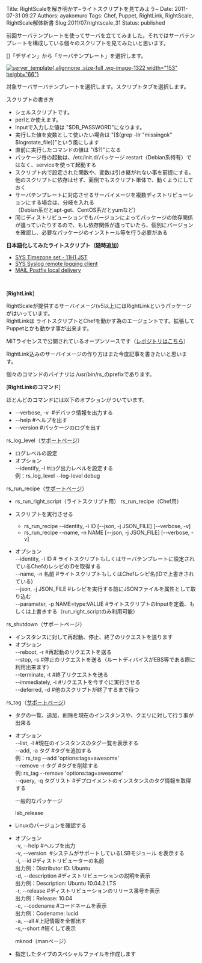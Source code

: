 Title: RightScaleを解き明かす\~ライトスクリプトを見てみよう\~
Date: 2011-07-31 09:27
Authors: ayakomuro
Tags:  Chef, Puppet, RightLink, RightScale, RightScale解体新書
Slug:2011/07/rightscale_31
Status: published

前回サーバテンプレートを使ってサーバを立ててみました。それではサーバテンプレートを構成している個々のスクリプトを見てみたいと思います。  

  
[]「デザイン」から「サーバテンプレート」を選択します。  
  
[![](http://cloudstockimg.s3.amazonaws.com/wp-content/uploads/2011/07/server_template.png "server_template"){.alignnone
.size-full .wp-image-1322 width="153"
height="66"}](http://cloudstockimg.s3.amazonaws.com/wp-content/uploads/2011/07/server_template.png)  
  
対象サーバサーバテンプレートを選択します。スクリプトタブを選択します。  
  
スクリプトの書き方  

-   シェルスクリプトです。
-   perlとか使えます。
-   Inputで入力した値は \"\$DB\_PASSWORD\"になります。
-   実行した値を変数として使いたい場合は \"[\$(grep -lir \"missingok\"
    \$logrotate\_file)]\"という風にします
-   直前に実行したコマンドの値は \"(\$?)\"になる
-   パッケージ毎の起動は、/etc/init.d/パッケージ
    restart（Debian系特有）ではなく、serviceを使って起動する
-   スクリプト内で設定された関数や、変数は引き継がれない事を前提にする。他のスクリプトに依存はせず、面倒でもスクリプト単体で、動くようにしておく
-   サーバテンプレートに対応させるサーバイメージを複数ディストリビューションにする場合は、分岐を入れる  
   （Debian系だとapt-get、CentOS系だとyumなど）
-   同じディストリビューションでもバージョンによってパッケージの依存関係が違っていたりするので、もし依存関係が違っていたら、個別にバージョンを確認し、必要なパッケージのインストール等を行う必要がある

  
**日本語化してみたライトスクリプト（随時追加）**  

-   [SYS Timezone set - 11H1
    JST](http://www.popowa.com/archives/1326 "ライトスクリプト: SYS Timezone set – 11H1 JST [rev 2]")
-   [SYS Syslog remote logging
    client](http://www.popowa.com/archives/1329 "ライトスクリプト：SYS Syslog remote logging client")
-   [MAIL Postfix local
    delivery](http://www.popowa.com/archives/1332 "ライトスクリプト：MAIL Postfix local delivery")

  
   
  
[**RightLink**]  
  
RightScaleが提供するサーバイメージ(v5以上)にはRightLinkというパッケージがはいっています。  
RightLinkは
ライトスクリプトとChefを動かす為のエージェントです。拡張してPuppetとかも動かす事が出来ます。  
  
MITライセンスで公開されているオープンソースです（[レポジトリはこちら](https://github.com/rightscale/right_link)）  
  
RightLink込みのサーバイメージの作り方はまた今度記事を書きたいと思います。  
  
個々のコマンドのバイナリは /usr/bin/rs\_のprefixであります。  
  
[**RightLinkのコマンド**]  
  
ほとんどのコマンドには以下のオプションがついています。  

-   \--verbose, -v  \#デバック情報を出力する
-   \--help \#ヘルプを出す
-   \--version \#パッケージのログを出す

  
rs\_log\_level（[サポートページ](http://support.rightscale.com/12-Guides/RightLink/RightLink_Command_Line_Utilities#rs_log_level)）  

-   ログレベルの設定
-   オプション  
   \--identify, -l \#ログ出力レベルを設定する  
   例：rs\_log\_level \--log-level debug

  
rs\_run\_recipe（[サポートページ](http://support.rightscale.com/12-Guides/RightLink/RightLink_Command_Line_Utilities#rs_run_recipe)）  

-   rs\_run\_right\_script（ライトスクリプト用）
    rs\_run\_recipe（Chef用）
-   スクリプトを実行させる  

    -   rs\_run\_recipe \--identity, -i ID \[\--json, -j JSON\_FILE\]
        \[\--verbose, -v\]
    -   rs\_run\_recipe \--name, -n NAME \[\--json, -j JSON\_FILE\]
        \[\--verbose, -v\]

      

-   オプション  
   \--identity, -i ID \#
    ライトスクリプトもしくはサーバテンプレートに設定されているChefのレシピのIDを取得する  
   \--name, -n 名前
    \#ライトスクリプトもしくはChefレシピ名(IDで上書きされている)  
   \--json, -j JSON\_FILE
    \#レシピを実行する前にJSONファイルを属性として取り込む  
   \--parameter, -p NAME=type:VALUE
    \#ライトスクリプトのInputを定義、もしくは上書きする（run\_right\_scriptのみ利用可能）

  
rs\_shutdown（サポートページ）  

-   インスタンスに対して再起動、停止、終了のリクエストを送ります
-   オプション  
   \--reboot, -r \#再起動のリクエストを送る  
   \--stop, -s
    \#停止のリクエストを送る（ルートディバイスがEBS等である際に利用出来ます）  
   \--terminate, -t \#終了リクエストを送る  
   \--immediately, -i \#リクエストを今すぐに実行させる  
   \--deferred, -d \#他のスクリプトが終了するまで待つ

  
rs\_tag（[サポートページ](http://support.rightscale.com/12-Guides/RightLink/RightLink_Command_Line_Utilities#rs_tag)）  

-   タグの一覧、追加、削除を現在のインスタンスや、クエリに対して行う事が出来る
-   オプション  
   \--list, -l \#現在のインスタンスのタグ一覧を表示する  
   \--add, -a タグ \#タグを追加する  
   例：rs\_tag \--add \'options:tags=awesome\'  
   \--remove -r タグ \#タグを削除する  
   例: rs\_tag \--remove \'options:tag=awesome\'  
   \--query, -q タグリスト
    \#デプロイメントのインスタンスのタグ情報を取得する

  

    一般的なパッケージ

  

    lsb_release

  

-   Linuxのバージョンを確認する
-   オプション  
   -v, \--help \#ヘルプを出力  
   -v, \--version  \#システムがサポートしているLSBモジュール
    を表示する  
   -i, \--id \#ディストリビューターの名前  
   出力例：Distributor ID: Ubuntu  
   -d, \--description \#ディストリビューションの説明を表示  
   出力例：Description: Ubuntu 10.04.2 LTS  
   -r, \--release \#ディストリビューションのリリース番号を表示  
   出力例：Release: 10.04  
   -c, \--codename \#コードネームを表示  
   出力例：Codename: lucid  
   -a, \--all \#上記情報を全部出す  
   -s,\--short \#短くして表示

  

    mknod（manページ）

  

-   指定したタイプのスペシャルファイルを作成します

  
 

